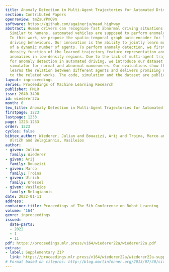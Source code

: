 ```yaml
---
title: Anomaly Detection in Multi-Agent Trajectories for Automated Driving
section: Contributed Papers
openreview: tmZsuYPmQ9m
software: https://github.com/againerju/maad_highway
abstract: Human drivers can recognise fast abnormal driving situations to avoid accidents.
  Similar to humans, automated vehicles are supposed to perform anomaly detection.
  In this work, we propose the spatio-temporal graph auto-encoder for learning normal
  driving behaviours. Our innovation is the ability to jointly learn multiple trajectories
  of a dynamic number of agents. To perform anomaly detection, we first estimate a
  density function of the learned trajectory feature representation and then detect
  anomalies in low-density regions. Due to the lack of multi-agent trajectory datasets
  for anomaly detection in automated driving, we introduce our dataset using a driving
  simulator for normal and abnormal manoeuvres. Our evaluations show that our approach
  learns the relation between different agents and delivers promising results compared
  to the related works. The code, simulation and the dataset are publicly available.
layout: inproceedings
series: Proceedings of Machine Learning Research
publisher: PMLR
issn: 2640-3498
id: wiederer22a
month: 0
tex_title: Anomaly Detection in Multi-Agent Trajectories for Automated Driving
firstpage: 1223
lastpage: 1233
page: 1223-1233
order: 1223
cycles: false
bibtex_author: Wiederer, Julian and Bouazizi, Arij and Troina, Marco and Kressel,
  Ulrich and Belagiannis, Vasileios
author:
- given: Julian
  family: Wiederer
- given: Arij
  family: Bouazizi
- given: Marco
  family: Troina
- given: Ulrich
  family: Kressel
- given: Vasileios
  family: Belagiannis
date: 2022-01-11
address:
container-title: Proceedings of The 5th Conference on Robot Learning
volume: '164'
genre: inproceedings
issued:
  date-parts:
  - 2022
  - 1
  - 11
pdf: https://proceedings.mlr.press/v164/wiederer22a/wiederer22a.pdf
extras:
- label: Supplementary ZIP
  link: https://proceedings.mlr.press/v164/wiederer22a/wiederer22a-supp.zip
# Format based on citeproc: http://blog.martinfenner.org/2013/07/30/citeproc-yaml-for-bibliographies/
---
```

